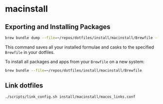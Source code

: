 # macinstall


## Exporting and Installing Packages

```bash
brew bundle dump --file=~/repos/dotfiles/install/macinstall/Brewfile --force
```
This command saves all your installed formulae and casks to the specified `Brewfile` in your dotfiles.

To install all packages and apps from your `Brewfile` on a new system:

```bash
brew bundle --file=~/repos/dotfiles/install/macinstall/Brewfile
```


## Link dotfiles
```
./scripts/link_config.sh install/macinstall/macos_links.conf
```
